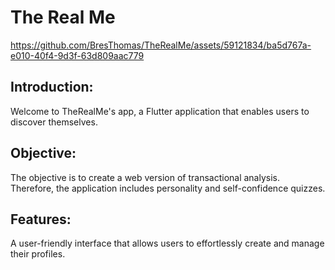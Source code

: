 # The Real Me


https://github.com/BresThomas/TheRealMe/assets/59121834/ba5d767a-e010-40f4-9d3f-63d809aac779



## Introduction:
Welcome to TheRealMe's app, a Flutter application that enables users to discover themselves.

## Objective:
The objective is to create a web version of transactional analysis. Therefore, the application includes personality and self-confidence quizzes.

## Features:
A user-friendly interface that allows users to effortlessly create and manage their profiles.
